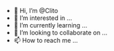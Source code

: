 - 👋 Hi, I’m @Clito
- 👀 I’m interested in ...
- 🌱 I’m currently learning ...
- 💞️ I’m looking to collaborate on ...
- 📫 How to reach me ...

<!---
Clito/Clito is a ✨ special ✨ repository because its `README.md` (this file) appears on your GitHub profile.
You can click the Preview link to take a look at your changes.
--->
